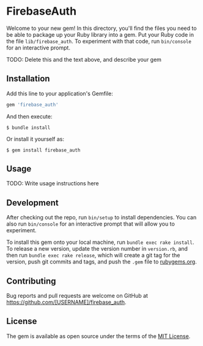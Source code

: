 # FirebaseAuth

Welcome to your new gem! In this directory, you'll find the files you need to be able to package up your Ruby library into a gem. Put your Ruby code in the file `lib/firebase_auth`. To experiment with that code, run `bin/console` for an interactive prompt.

TODO: Delete this and the text above, and describe your gem

## Installation

Add this line to your application's Gemfile:

```ruby
gem 'firebase_auth'
```

And then execute:

    $ bundle install

Or install it yourself as:

    $ gem install firebase_auth

## Usage

TODO: Write usage instructions here

## Development

After checking out the repo, run `bin/setup` to install dependencies. You can also run `bin/console` for an interactive prompt that will allow you to experiment.

To install this gem onto your local machine, run `bundle exec rake install`. To release a new version, update the version number in `version.rb`, and then run `bundle exec rake release`, which will create a git tag for the version, push git commits and tags, and push the `.gem` file to [rubygems.org](https://rubygems.org).

## Contributing

Bug reports and pull requests are welcome on GitHub at https://github.com/[USERNAME]/firebase_auth.


## License

The gem is available as open source under the terms of the [MIT License](https://opensource.org/licenses/MIT).
